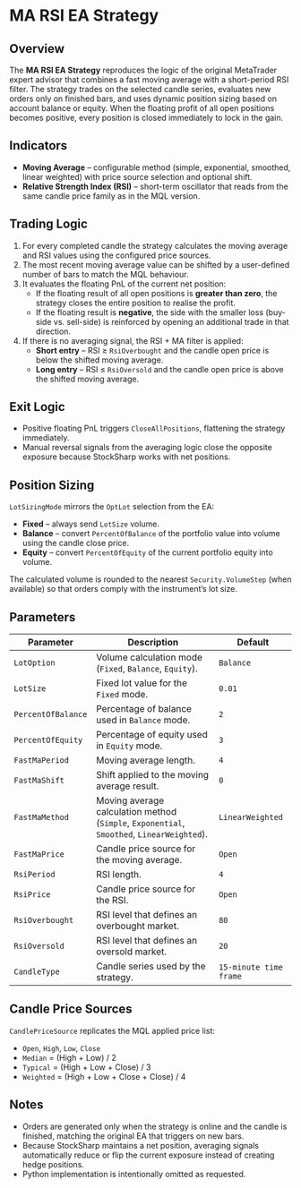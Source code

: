 # MA RSI EA Strategy

## Overview
The **MA RSI EA Strategy** reproduces the logic of the original MetaTrader expert advisor that combines a fast moving average with a short-period RSI filter. The strategy trades on the selected candle series, evaluates new orders only on finished bars, and uses dynamic position sizing based on account balance or equity. When the floating profit of all open positions becomes positive, every position is closed immediately to lock in the gain.

## Indicators
- **Moving Average** – configurable method (simple, exponential, smoothed, linear weighted) with price source selection and optional shift.
- **Relative Strength Index (RSI)** – short-term oscillator that reads from the same candle price family as in the MQL version.

## Trading Logic
1. For every completed candle the strategy calculates the moving average and RSI values using the configured price sources.
2. The most recent moving average value can be shifted by a user-defined number of bars to match the MQL behaviour.
3. It evaluates the floating PnL of the current net position:
   - If the floating result of all open positions is **greater than zero**, the strategy closes the entire position to realise the profit.
   - If the floating result is **negative**, the side with the smaller loss (buy-side vs. sell-side) is reinforced by opening an additional trade in that direction.
4. If there is no averaging signal, the RSI + MA filter is applied:
   - **Short entry** – RSI ≥ `RsiOverbought` and the candle open price is below the shifted moving average.
   - **Long entry** – RSI ≤ `RsiOversold` and the candle open price is above the shifted moving average.

## Exit Logic
- Positive floating PnL triggers `CloseAllPositions`, flattening the strategy immediately.
- Manual reversal signals from the averaging logic close the opposite exposure because StockSharp works with net positions.

## Position Sizing
`LotSizingMode` mirrors the `OptLot` selection from the EA:
- **Fixed** – always send `LotSize` volume.
- **Balance** – convert `PercentOfBalance` of the portfolio value into volume using the candle close price.
- **Equity** – convert `PercentOfEquity` of the current portfolio equity into volume.

The calculated volume is rounded to the nearest `Security.VolumeStep` (when available) so that orders comply with the instrument’s lot size.

## Parameters
| Parameter | Description | Default |
|-----------|-------------|---------|
| `LotOption` | Volume calculation mode (`Fixed`, `Balance`, `Equity`). | `Balance` |
| `LotSize` | Fixed lot value for the `Fixed` mode. | `0.01` |
| `PercentOfBalance` | Percentage of balance used in `Balance` mode. | `2` |
| `PercentOfEquity` | Percentage of equity used in `Equity` mode. | `3` |
| `FastMaPeriod` | Moving average length. | `4` |
| `FastMaShift` | Shift applied to the moving average result. | `0` |
| `FastMaMethod` | Moving average calculation method (`Simple`, `Exponential`, `Smoothed`, `LinearWeighted`). | `LinearWeighted` |
| `FastMaPrice` | Candle price source for the moving average. | `Open` |
| `RsiPeriod` | RSI length. | `4` |
| `RsiPrice` | Candle price source for the RSI. | `Open` |
| `RsiOverbought` | RSI level that defines an overbought market. | `80` |
| `RsiOversold` | RSI level that defines an oversold market. | `20` |
| `CandleType` | Candle series used by the strategy. | `15-minute time frame` |

## Candle Price Sources
`CandlePriceSource` replicates the MQL applied price list:
- `Open`, `High`, `Low`, `Close`
- `Median` = (High + Low) / 2
- `Typical` = (High + Low + Close) / 3
- `Weighted` = (High + Low + Close + Close) / 4

## Notes
- Orders are generated only when the strategy is online and the candle is finished, matching the original EA that triggers on new bars.
- Because StockSharp maintains a net position, averaging signals automatically reduce or flip the current exposure instead of creating hedge positions.
- Python implementation is intentionally omitted as requested.
